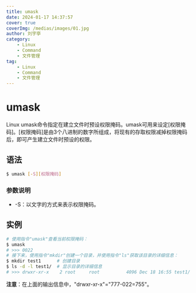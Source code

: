 ```yaml
---
title: umask
date: 2024-01-17 14:37:57
cover: true
coverImg: /medias/images/01.jpg
author: 刘宇亭
category:
    - Linux
    - Command
    - 文件管理
tag:
    - Linux
    - Command
    - 文件管理
---
```

# umask

Linux umask命令指定在建立文件时预设权限掩码。umask可用来设定[权限掩码]。[权限掩码]是由3个八进制的数字所组成，将现有的存取权限减掉权限掩码后，即可产生建立文件时预设的权限。

## 语法

```bash
$ umask [-S][权限掩码]
```

### 参数说明

- -S：以文字的方式来表示权限掩码。

## 实例

```bash
# 使用指令"umask"查看当前权限掩码：
$ umask
# >>> 0022
# 接下来，使用指令"mkdir"创建一个目录，并使用指令"ls"获取该目录的详细信息：
$ mkdir test1      # 创建目录
$ ls -d -l test1/  # 显示目录的详细信息
# >>> drwxr-xr-x    2 root     root          4096 Dec 18 16:55 test1/
```

**注意**：在上面的输出信息中，"drwxr-xr-x"="777-022=755"。
